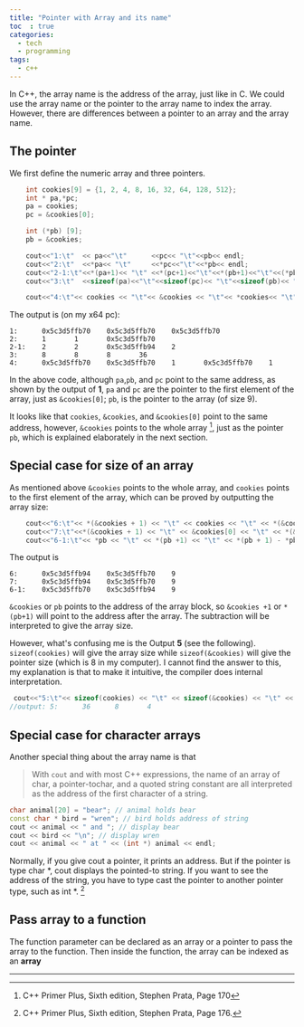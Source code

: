 ```yaml
---
title: "Pointer with Array and its name"
toc  : true
categories:
  - tech
  - programming
tags:
  - c++
---
```

In C++, the array name is the address of the array, just like in C. We could use the array name or the pointer to the array name to index the array.
However, there are differences between a pointer to an array and the array name.

## The pointer
We first define the numeric array and three pointers.
~~~ c++
    int cookies[9] = {1, 2, 4, 8, 16, 32, 64, 128, 512};
    int * pa,*pc;
    pa = cookies;
    pc = &cookies[0];

    int (*pb) [9]; 
    pb = &cookies;

    cout<<"1:\t"  << pa<<"\t"      <<pc<< "\t"<<pb<< endl;
    cout<<"2:\t"  <<*pa<< "\t"     <<*pc<<"\t"<<*pb<< endl;
    cout<<"2-1:\t"<<*(pa+1)<< "\t" <<*(pc+1)<<"\t"<<*(pb+1)<<"\t"<<(*pb)[1]<< endl;
    cout<<"3:\t"  <<sizeof(pa)<<"\t"<<sizeof(pc)<< "\t"<<sizeof(pb)<< "\t"<<sizeof(*pb)<<endl;

    cout<<"4:\t"<< cookies << "\t"<< &cookies << "\t"<< *cookies<< "\t"  << *(&cookies)<<"\t"<<*(&cookies[0])<<endl;
~~~
The output is (on my x64 pc):
~~~
1:      0x5c3d5ffb70    0x5c3d5ffb70    0x5c3d5ffb70
2:      1       1       0x5c3d5ffb70
2-1:    2       2       0x5c3d5ffb94    2
3:      8       8       8       36
4:      0x5c3d5ffb70    0x5c3d5ffb70    1       0x5c3d5ffb70    1
~~~

In the above code, although `pa`,`pb`, and `pc` point to the same address, as shown by the output of **1**,  `pa` and `pc` are the pointer to the first element of the array, just as `&cookies[0]`; `pb`, is the pointer to the array (of size 9).

It looks like that `cookies`, `&cookies`, and `&cookies[0]` point to the same address, however, `&cookies` points to the whole array [^1], just as the pointer `pb`, which is explained elaborately in the next section.
[^1]: C++ Primer Plus, Sixth edition, Stephen Prata, Page 170

## Special case for size of an array

As mentioned above `&cookies` points to the whole array, and `cookies` points to the first element of the array, which can be proved by outputting the array size:
~~~ c++
    cout<<"6:\t"<< *(&cookies + 1) << "\t" << cookies << "\t" << *(&cookies + 1) - cookies<<endl;
    cout<<"7:\t"<<*(&cookies + 1) << "\t" << &cookies[0] << "\t" << *(&cookies + 1) - &cookies[0]<<endl;
    cout<<"6-1:\t"<< *pb << "\t" << *(pb +1) << "\t" << *(pb + 1) - *pb<<endl;
~~~
The output is
~~~
6:      0x5c3d5ffb94    0x5c3d5ffb70    9
7:      0x5c3d5ffb94    0x5c3d5ffb70    9
6-1:    0x5c3d5ffb70    0x5c3d5ffb94    9
~~~
`&cookies` or `pb` points to the address of the array block, so `&cookies +1` or `*(pb+1)` will point to the address after the array. The subtraction will be interpreted to give the array size.

However, what's confusing me is the Output **5** (see the following). `sizeof(cookies)` will give the array size while `sizeof(&cookies)` will give the pointer size (which is 8 in my computer). I cannot find the answer to this, my explanation is that to make it intuitive, the compiler does internal interpretation.

~~~ c++
 cout<<"5:\t"<< sizeof(cookies) << "\t" << sizeof(&cookies) << "\t" << sizeof(cookies[0]) << endl;
//output: 5:      36      8       4
~~~

## Special case for character arrays
Another special thing about the array name is that 
> With `cout` and with most C++ expressions, the name of an array of char, a pointer-tochar,
and a quoted string constant are all interpreted as the address of the first character
of a string.

~~~ c++
char animal[20] = "bear"; // animal holds bear
const char * bird = "wren"; // bird holds address of string
cout << animal << " and "; // display bear
cout << bird << "\n"; // display wren
cout << animal << " at " << (int *) animal << endl;
~~~
Normally, if you give cout a pointer, it prints an address. But if the pointer is type
char *, cout displays the pointed-to string. If you want to see the address of the string, you
have to type cast the pointer to another pointer type, such as int *. [^2]
[^2]: C++ Primer Plus, Sixth edition, Stephen Prata, Page 176.


## Pass array to a function

The function parameter can be declared as an array or a pointer to pass the array to the function. Then inside the function, the array can be indexed as an **array**

---


		
